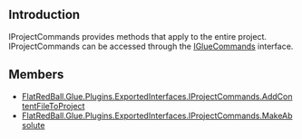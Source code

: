 ## Introduction

IProjectCommands provides methods that apply to the entire project. IProjectCommands can be accessed through the [IGlueCommands](/frb/docs/index.php?title=FlatRedBall.Glue.Plugins.ExportedInterfaces.IGlueCommands.md "FlatRedBall.Glue.Plugins.ExportedInterfaces.IGlueCommands") interface.

## Members

-   [FlatRedBall.Glue.Plugins.ExportedInterfaces.IProjectCommands.AddContentFileToProject](/frb/docs/index.php?title=FlatRedBall.Glue.Plugins.ExportedInterfaces.IProjectCommands.AddContentFileToProject.md "FlatRedBall.Glue.Plugins.ExportedInterfaces.IProjectCommands.AddContentFileToProject")
-   [FlatRedBall.Glue.Plugins.ExportedInterfaces.IProjectCommands.MakeAbsolute](/frb/docs/index.php?title=FlatRedBall.Glue.Plugins.ExportedInterfaces.IProjectCommands.MakeAbsolute.md "FlatRedBall.Glue.Plugins.ExportedInterfaces.IProjectCommands.MakeAbsolute")
